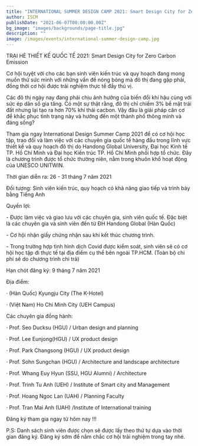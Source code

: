 ```yaml
---
title: "INTERNATIONAL SUMMER DESIGN CAMP 2021: Smart Design City for Zero Carbon Emission"
author: ISCM
publishDate: "2021-06-07T00:00:00.00Z"
bg_image: "images/backgrounds/page-title.jpg"
description: ""
image: /images/events/international-summer-design-camp.jpg
---
```

<!--StartFragment-->

TRẠI HÈ THIẾT KẾ QUỐC TẾ 2021: Smart Design City for Zero Carbon Emission


Cơ hội tuyệt vời cho các bạn sinh viên kiến trúc và quy hoạch đang mong muốn thử sức mình với những vấn đề nóng bỏng mà đô thị đang gặp phải, đồng thời cơ hội được trải nghiệm thực tế đầy thú vị.


 Các đô thị ngày nay đang phải chịu ảnh hưởng của biến đổi khí hậu cùng với sức ép dân số gia tăng. Có một sự thật rằng, đô thị chỉ chiếm 3% bề mặt trái đất nhưng lại tạo ra hơn 70% khí thải cacbon. Vậy đâu là giải pháp căn cơ để khắc phục tình trạng này và hướng đến một thành phố thông minh và đáng sống?

Tham gia ngay International Design Summer Camp 2021 để có cơ hội học tập, trao đổi và làm việc với các chuyên gia quốc tế hàng đầu trong lĩnh vực thiết kế và quy hoạch đô thị do Handong Global University, Đại học Kinh tế TP. Hồ Chí Minh và Đại học Kiến trúc TP. Hồ Chí Minh phối hợp tổ chức. Đây là chương trình được tổ chức thường niên, nằm trong khuôn khổ hoạt động của UNESCO UNITWIN.

 Thời gian diễn ra: 26 - 31 tháng 7 năm 2021

 Đối tượng: Sinh viên kiến trúc, quy hoạch có khả năng giao tiếp và trình bày bằng Tiếng Anh

 Quyền lợi:

\- Được làm việc và giao lưu với các chuyên gia, sinh viên quốc tế. Đặc biệt là các chuyên gia và sinh viên đến từ ĐH Handong Global (Hàn Quốc)

\- Cơ hội nhận giấy chứng nhận sau khi kết thúc chương trình.

\- Trong trường hợp tình hình dịch Covid được kiểm soát, sinh viên sẽ có cơ hội học tập đi thực tế tại địa điểm cụ thể bên ngoài TP.HCM. (Toàn bộ chi phí sẽ do chương trình chi trả)



Hạn chót đăng ký: 9 tháng 7 năm 2021

Địa điểm:

· (Hàn Quốc) Kyungju City (The K-Hotel)

· (Việt Nam) Ho Chi Minh City (UEH Campus)

Các chuyên gia đồng hành:

· Prof. Seo Ducksu (HGU) / Urban design and planning

· Prof. Lee Eunjong(HGU) / UX product design

· Prof. Park Changsong (HGU) / UX product design

· Prof. Sohn Sungchan (HGU) / Architecture and landscape architecture

· Prof. Whang Euy Hyun (SSU, HGU Alumni) / Architecture

· Prof. Trinh Tu Anh (UEH) / Institute of Smart city and Management

· Prof. Hoang Ngoc Lan (UAH) / Planning Faculty

· Prof. Tran Mai Anh (UAH) /Institute of International training

Đăng ký tham gia ngay từ hôm nay !!!

P.S: Danh sách sinh viên được chọn sẽ được lấy theo thứ tự dựa vào thời gian đăng ký. Đăng ký sớm để nắm chắc cơ hội trải nghiệm trong tay nhé.


<!--EndFragment-->
